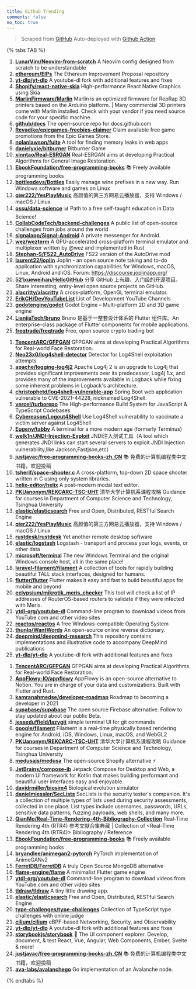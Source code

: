 ```yaml
---
title: Github Trending
comments: false
no_toc: true
---
```


> Scraped from [GitHub](https://github.com/trending)
Auto-deployed with [Github Action](https://docs.github.com/en/actions)

{% tabs TAB %}
<!-- tab Daily -->
1. [**LunarVim/Neovim-from-scratch**](https://github.com/LunarVim/Neovim-from-scratch)
A Neovim config designed from scratch to be understandable
2. [**ethereum/EIPs**](https://github.com/ethereum/EIPs)
The Ethereum Improvement Proposal repository
3. [**yt-dlp/yt-dlp**](https://github.com/yt-dlp/yt-dlp)
A youtube-dl fork with additional features and fixes
4. [**Shopify/react-native-skia**](https://github.com/Shopify/react-native-skia)
High-performance React Native Graphics using Skia
5. [**MarlinFirmware/Marlin**](https://github.com/MarlinFirmware/Marlin)
Marlin is an optimized firmware for RepRap 3D printers based on the Arduino platform. | Many commercial 3D printers come with Marlin installed. Check with your vendor if you need source code for your specific machine.
6. [**github/docs**](https://github.com/github/docs)
The open-source repo for docs.github.com
7. [**Revadike/epicgames-freebies-claimer**](https://github.com/Revadike/epicgames-freebies-claimer)
Claim available free game promotions from the Epic Games Store.
8. [**nolanlawson/fuite**](https://github.com/nolanlawson/fuite)
A tool for finding memory leaks in web apps
9. [**danielyxie/bitburner**](https://github.com/danielyxie/bitburner)
Bitburner Game
10. [**xinntao/Real-ESRGAN**](https://github.com/xinntao/Real-ESRGAN)
Real-ESRGAN aims at developing Practical Algorithms for General Image Restoration.
11. [**EbookFoundation/free-programming-books**](https://github.com/EbookFoundation/free-programming-books)
📚 Freely available programming books
12. [**bottlesdevs/Bottles**](https://github.com/bottlesdevs/Bottles)
Easily manage wine prefixes in a new way. Run Windows software and games on Linux
13. [**qier222/YesPlayMusic**](https://github.com/qier222/YesPlayMusic)
高颜值的第三方网易云播放器，支持 Windows / macOS / Linux
14. [**ossu/data-science**](https://github.com/ossu/data-science)
📊 Path to a free self-taught education in Data Science!
15. [**CollabCodeTech/backend-challenges**](https://github.com/CollabCodeTech/backend-challenges)
A public list of open-source challenges from jobs around the world
16. [**signalapp/Signal-Android**](https://github.com/signalapp/Signal-Android)
A private messenger for Android.
17. [**wez/wezterm**](https://github.com/wez/wezterm)
A GPU-accelerated cross-platform terminal emulator and multiplexer written by @wez and implemented in Rust
18. [**Stephan-S/FS22_AutoDrive**](https://github.com/Stephan-S/FS22_AutoDrive)
FS22 version of the AutoDrive mod
19. [**laurent22/joplin**](https://github.com/laurent22/joplin)
Joplin - an open source note taking and to-do application with synchronization capabilities for Windows, macOS, Linux, Android and iOS. Forum: https://discourse.joplinapp.org/
20. [**521xueweihan/HelloGitHub**](https://github.com/521xueweihan/HelloGitHub)
分享 GitHub 上有趣、入门级的开源项目。Share interesting, entry-level open source projects on GitHub.
21. [**alacritty/alacritty**](https://github.com/alacritty/alacritty)
A cross-platform, OpenGL terminal emulator.
22. [**ErikCH/DevYouTubeList**](https://github.com/ErikCH/DevYouTubeList)
List of Development YouTube Channels
23. [**godotengine/godot**](https://github.com/godotengine/godot)
Godot Engine – Multi-platform 2D and 3D game engine
24. [**LianjiaTech/bruno**](https://github.com/LianjiaTech/bruno)
Bruno 是基于一整套设计体系的 Flutter 组件库。An enterprise-class package of Flutter components for mobile applications.
25. [**freqtrade/freqtrade**](https://github.com/freqtrade/freqtrade)
Free, open source crypto trading bot
<!-- endtab -->
<!-- tab Weekly -->
1. [**TencentARC/GFPGAN**](https://github.com/TencentARC/GFPGAN)
GFPGAN aims at developing Practical Algorithms for Real-world Face Restoration.
2. [**Neo23x0/log4shell-detector**](https://github.com/Neo23x0/log4shell-detector)
Detector for Log4Shell exploitation attempts
3. [**apache/logging-log4j2**](https://github.com/apache/logging-log4j2)
Apache Log4j 2 is an upgrade to Log4j that provides significant improvements over its predecessor, Log4j 1.x, and provides many of the improvements available in Logback while fixing some inherent problems in Logback's architecture.
4. [**christophetd/log4shell-vulnerable-app**](https://github.com/christophetd/log4shell-vulnerable-app)
Spring Boot web application vulnerable to CVE-2021-44228, nicknamed Log4Shell.
5. [**vercel/turborepo**](https://github.com/vercel/turborepo)
The High-performance Build System for JavaScript & TypeScript Codebases
6. [**Cybereason/Logout4Shell**](https://github.com/Cybereason/Logout4Shell)
Use Log4Shell vulnerability to vaccinate a victim server against Log4Shell
7. [**Eugeny/tabby**](https://github.com/Eugeny/tabby)
A terminal for a more modern age (formerly Terminus)
8. [**welk1n/JNDI-Injection-Exploit**](https://github.com/welk1n/JNDI-Injection-Exploit)
JNDI注入测试工具（A tool which generates JNDI links can start several servers to exploit JNDI Injection vulnerability,like Jackson,Fastjson,etc）
9. [**justjavac/free-programming-books-zh_CN**](https://github.com/justjavac/free-programming-books-zh_CN)
📚 免费的计算机编程类中文书籍，欢迎投稿
10. [**tsherif/space-shooter.c**](https://github.com/tsherif/space-shooter.c)
A cross-platform, top-down 2D space shooter written in C using only system libraries.
11. [**helix-editor/helix**](https://github.com/helix-editor/helix)
A post-modern modal text editor.
12. [**PKUanonym/REKCARC-TSC-UHT**](https://github.com/PKUanonym/REKCARC-TSC-UHT)
清华大学计算机系课程攻略 Guidance for courses in Department of Computer Science and Technology, Tsinghua University
13. [**elastic/elasticsearch**](https://github.com/elastic/elasticsearch)
Free and Open, Distributed, RESTful Search Engine
14. [**qier222/YesPlayMusic**](https://github.com/qier222/YesPlayMusic)
高颜值的第三方网易云播放器，支持 Windows / macOS / Linux
15. [**rustdesk/rustdesk**](https://github.com/rustdesk/rustdesk)
Yet another remote desktop software
16. [**elastic/logstash**](https://github.com/elastic/logstash)
Logstash - transport and process your logs, events, or other data
17. [**microsoft/terminal**](https://github.com/microsoft/terminal)
The new Windows Terminal and the original Windows console host, all in the same place!
18. [**laravel-filament/filament**](https://github.com/laravel-filament/filament)
A collection of tools for rapidly building beautiful TALL stack interfaces, designed for humans.
19. [**flutter/flutter**](https://github.com/flutter/flutter)
Flutter makes it easy and fast to build beautiful apps for mobile and beyond
20. [**eclypsium/mikrotik_meris_checker**](https://github.com/eclypsium/mikrotik_meris_checker)
This tool will check a list of IP addresses of RouterOS-based routers to validate if they were infected with Meris.
21. [**ytdl-org/youtube-dl**](https://github.com/ytdl-org/youtube-dl)
Command-line program to download videos from YouTube.com and other video sites
22. [**reactos/reactos**](https://github.com/reactos/reactos)
A free Windows-compatible Operating System
23. [**thunlp/WantWords**](https://github.com/thunlp/WantWords)
An open-source online reverse dictionary.
24. [**deepmind/deepmind-research**](https://github.com/deepmind/deepmind-research)
This repository contains implementations and illustrative code to accompany DeepMind publications
25. [**yt-dlp/yt-dlp**](https://github.com/yt-dlp/yt-dlp)
A youtube-dl fork with additional features and fixes
<!-- endtab -->
<!-- tab Monthly -->
1. [**TencentARC/GFPGAN**](https://github.com/TencentARC/GFPGAN)
GFPGAN aims at developing Practical Algorithms for Real-world Face Restoration.
2. [**AppFlowy-IO/appflowy**](https://github.com/AppFlowy-IO/appflowy)
AppFlowy is an open-source alternative to Notion. You are in charge of your data and customizations. Built with Flutter and Rust.
3. [**kamranahmedse/developer-roadmap**](https://github.com/kamranahmedse/developer-roadmap)
Roadmap to becoming a developer in 2021
4. [**supabase/supabase**](https://github.com/supabase/supabase)
The open source Firebase alternative. Follow to stay updated about our public Beta.
5. [**jesseduffield/lazygit**](https://github.com/jesseduffield/lazygit)
simple terminal UI for git commands
6. [**google/filament**](https://github.com/google/filament)
Filament is a real-time physically based rendering engine for Android, iOS, Windows, Linux, macOS, and WebGL2
7. [**PKUanonym/REKCARC-TSC-UHT**](https://github.com/PKUanonym/REKCARC-TSC-UHT)
清华大学计算机系课程攻略 Guidance for courses in Department of Computer Science and Technology, Tsinghua University
8. [**medusajs/medusa**](https://github.com/medusajs/medusa)
The open-source Shopify alternative ⚡️
9. [**JetBrains/compose-jb**](https://github.com/JetBrains/compose-jb)
Jetpack Compose for Desktop and Web, a modern UI framework for Kotlin that makes building performant and beautiful user interfaces easy and enjoyable.
10. [**davidrmiller/biosim4**](https://github.com/davidrmiller/biosim4)
Biological evolution simulator
11. [**danielmiessler/SecLists**](https://github.com/danielmiessler/SecLists)
SecLists is the security tester's companion. It's a collection of multiple types of lists used during security assessments, collected in one place. List types include usernames, passwords, URLs, sensitive data patterns, fuzzing payloads, web shells, and many more.
12. [**QianMo/Real-Time-Rendering-4th-Bibliography-Collection**](https://github.com/QianMo/Real-Time-Rendering-4th-Bibliography-Collection)
Real-Time Rendering 4th (RTR4) 参考文献合集典藏 | Collection of <Real-Time Rendering 4th (RTR4)> Bibliography / Reference
13. [**EbookFoundation/free-programming-books**](https://github.com/EbookFoundation/free-programming-books)
📚 Freely available programming books
14. [**bryandlee/animegan2-pytorch**](https://github.com/bryandlee/animegan2-pytorch)
PyTorch implementation of AnimeGANv2
15. [**FerretDB/FerretDB**](https://github.com/FerretDB/FerretDB)
A truly Open Source MongoDB alternative
16. [**flame-engine/flame**](https://github.com/flame-engine/flame)
A minimalist Flutter game engine
17. [**ytdl-org/youtube-dl**](https://github.com/ytdl-org/youtube-dl)
Command-line program to download videos from YouTube.com and other video sites
18. [**tldraw/tldraw**](https://github.com/tldraw/tldraw)
A tiny little drawing app.
19. [**elastic/elasticsearch**](https://github.com/elastic/elasticsearch)
Free and Open, Distributed, RESTful Search Engine
20. [**type-challenges/type-challenges**](https://github.com/type-challenges/type-challenges)
Collection of TypeScript type challenges with online judge
21. [**cilium/cilium**](https://github.com/cilium/cilium)
eBPF-based Networking, Security, and Observability
22. [**yt-dlp/yt-dlp**](https://github.com/yt-dlp/yt-dlp)
A youtube-dl fork with additional features and fixes
23. [**storybookjs/storybook**](https://github.com/storybookjs/storybook)
📓 The UI component explorer. Develop, document, & test React, Vue, Angular, Web Components, Ember, Svelte & more!
24. [**justjavac/free-programming-books-zh_CN**](https://github.com/justjavac/free-programming-books-zh_CN)
📚 免费的计算机编程类中文书籍，欢迎投稿
25. [**ava-labs/avalanchego**](https://github.com/ava-labs/avalanchego)
Go implementation of an Avalanche node.
<!-- endtab -->
{% endtabs %}

